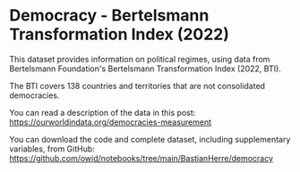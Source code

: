 # Democracy - Bertelsmann Transformation Index (2022)

This dataset provides information on political regimes, using data from Bertelsmann Foundation's Bertelsmann Transformation Index (2022, BTI).

The BTI covers 138 countries and territories that are not consolidated democracies.

You can read a description of the data in this post: https://ourworldindata.org/democracies-measurement

You can download the code and complete dataset, including supplementary variables, from GitHub: https://github.com/owid/notebooks/tree/main/BastianHerre/democracy